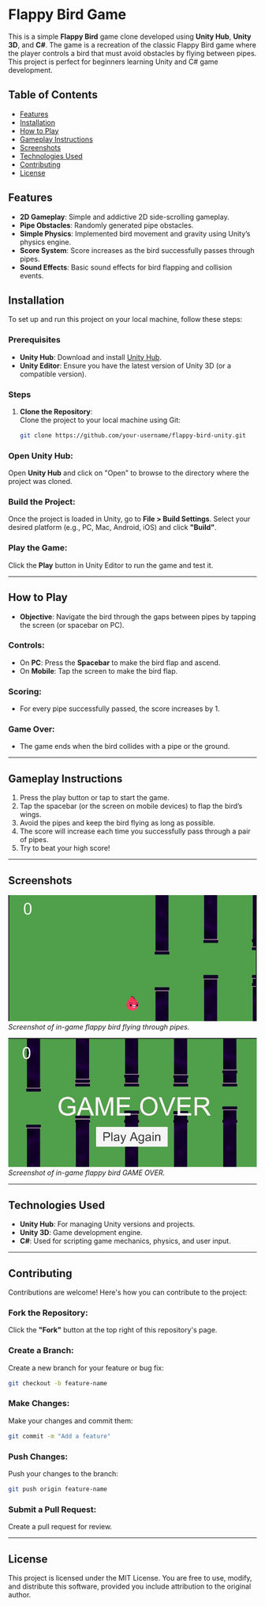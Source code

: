 # Flappy Bird Game

This is a simple **Flappy Bird** game clone developed using **Unity Hub**, **Unity 3D**, and **C#**. The game is a recreation of the classic Flappy Bird game where the player controls a bird that must avoid obstacles by flying between pipes. This project is perfect for beginners learning Unity and C# game development.

## Table of Contents

- [Features](#features)
- [Installation](#installation)
- [How to Play](#how-to-play)
- [Gameplay Instructions](#gameplay-instructions)
- [Screenshots](#screenshots)
- [Technologies Used](#technologies-used)
- [Contributing](#contributing)
- [License](#license)

## Features

- **2D Gameplay**: Simple and addictive 2D side-scrolling gameplay.
- **Pipe Obstacles**: Randomly generated pipe obstacles.
- **Simple Physics**: Implemented bird movement and gravity using Unity’s physics engine.
- **Score System**: Score increases as the bird successfully passes through pipes.
- **Sound Effects**: Basic sound effects for bird flapping and collision events.

## Installation

To set up and run this project on your local machine, follow these steps:

### Prerequisites

- **Unity Hub**: Download and install [Unity Hub](https://unity.com/download).
- **Unity Editor**: Ensure you have the latest version of Unity 3D (or a compatible version).

### Steps

1. **Clone the Repository**:  
   Clone the project to your local machine using Git:
   ```bash
   git clone https://github.com/your-username/flappy-bird-unity.git
   ```
### Open Unity Hub:

Open **Unity Hub** and click on "Open" to browse to the directory where the project was cloned.

### Build the Project:

Once the project is loaded in Unity, go to **File > Build Settings**.
Select your desired platform (e.g., PC, Mac, Android, iOS) and click **"Build"**.

### Play the Game:

Click the **Play** button in Unity Editor to run the game and test it.

---

## How to Play

- **Objective**: Navigate the bird through the gaps between pipes by tapping the screen (or spacebar on PC).

### Controls:

- On **PC**: Press the **Spacebar** to make the bird flap and ascend.
- On **Mobile**: Tap the screen to make the bird flap.

### Scoring:

- For every pipe successfully passed, the score increases by 1.

### Game Over:

- The game ends when the bird collides with a pipe or the ground.

---

## Gameplay Instructions

1. Press the play button or tap to start the game.
2. Tap the spacebar (or the screen on mobile devices) to flap the bird’s wings.
3. Avoid the pipes and keep the bird flying as long as possible.
4. The score will increase each time you successfully pass through a pair of pipes.
5. Try to beat your high score!

---

## Screenshots

![Flappy Bird Image](FB%20Img/FB1.png)
*Screenshot of in-game flappy bird flying through pipes.*

![Flappy Bird Image](FB%20Img/FB2.png)
*Screenshot of in-game flappy bird GAME OVER.*


---

## Technologies Used

- **Unity Hub**: For managing Unity versions and projects.
- **Unity 3D**: Game development engine.
- **C#**: Used for scripting game mechanics, physics, and user input.

---

## Contributing

Contributions are welcome! Here's how you can contribute to the project:

### Fork the Repository:
Click the **"Fork"** button at the top right of this repository's page.

### Create a Branch:
Create a new branch for your feature or bug fix:
```bash
git checkout -b feature-name
```
### Make Changes:
Make your changes and commit them:

```bash
git commit -m "Add a feature"
```
### Push Changes:
Push your changes to the branch:
``` bash
git push origin feature-name
```
### Submit a Pull Request:
Create a pull request for review.

---

## License
This project is licensed under the MIT License. You are free to use, modify, and distribute this software, provided you include attribution to the original author.
